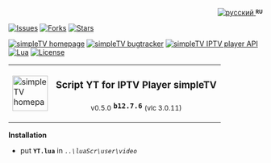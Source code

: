 <p align="right">
 <a title="русский" href="../../"><img src="../../blob/main/img/ru.png?raw=true" alt="русский" /> </a><strong><sup><sub>RU</sub></sup></strong>
</p>

[![Issues][badge-issues]][Issues]
[![Forks][badge-forks]][Forks]
[![Stars][badge-stars]][Stars]

[![simpleTV homepage][badge-simpletvhomepage]][simpleTV homepage]
[![simpleTV bugtracker][badge-simpletvbugtracker]][simpleTV bugtracker]
[![simpleTV IPTV player API][badge-simpletvapi]][simpleTV API]
[![Lua][badge-lua]][Lua]
[![License][badge-license]][License]

<table width="100%">
  <tr>
    <td>
      <a href="http://iptv.gen12.net">
        <img src="../../blob/main/img/logo_f1.png?raw=true" 
            title="homepage" alt="simpleTV homepage" width="70"/>
      </a>
    </td>
    <td>
    <h3>Script YT for IPTV Player simpleTV</h3>
    <p align="center"><sub>v0.5.0</sub> <strong><code>b12.7.6</code></strong> <sub>(vlc 3.0.11)</sub></p>
  </tr>
</table>

**Installation**
 - put **`YT.lua`** in _`..\luaScr\user\video`_

[Issues]: ../../issues "Issues"
[Forks]: ../../network/members "Forks"
[Stars]: ../../stargazers "Stars"
[simpleTV API]: http://iptv.gen12.net/dokuwiki/doku.php?id=mantis:simpletv:api "simpleTV API"
[Lua]: https://www.lua.org/manual/5.1 "Lua 5.1"
[License]: ../../blob/master/LICENSE "License Apache 2.0"
[simpleTV homepage]: http://iptv.gen12.net "simpleTV homepage"
[simpleTV bugtracker]: http://iptv.gen12.net/bugtracker "simpleTV bugtracker"
[RU]: ../../ "русский"

[badge-issues]: https://img.shields.io/github/issues-raw/Nexterr-origin/simpleTV-script-YT?color=%232b2b2b&labelColor=%23303f50 "Open issues"
[badge-forks]: https://img.shields.io/github/forks/Nexterr-origin/simpleTV-script-YT?color=%232b2b2b&labelColor=%23303f50 "Forks"
[badge-stars]: https://img.shields.io/github/stars/Nexterr-origin/simpleTV-script-YT?color=%232b2b2b&labelColor=%23303f50 "Stars"
[badge-simpletvapi]: https://img.shields.io/badge/simpleTV-Lua%20API-%232b2b2b?style=flat-square&labelColor=%23303f50 "simpleTV Lua API"
[badge-lua]: https://img.shields.io/badge/Lua-5.1-%232b2b2b?style=flat-square&labelColor=%23303f50 "Lua 5.1"
[badge-license]: https://img.shields.io/badge/License-Apache%202.0-%232b2b2b?style=flat-square&labelColor=%23303f50 "License Apache 2.0"
[badge-simpletvhomepage]: https://img.shields.io/badge/simpleTV-homepage-%232b2b2b?style=flat-square&labelColor=%23303f50 "simpleTV homepage"
[badge-simpletvbugtracker]: https://img.shields.io/badge/simpleTV-bugtracker-%232b2b2b?style=flat-square&labelColor=%23303f50 "simpleTV bugtracker"
